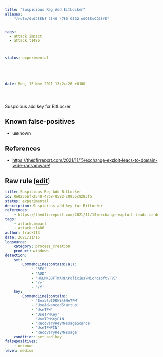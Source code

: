 ```yaml
---
title: "Suspicious Reg Add BitLocker"
aliases:
  - "/rule/0e0255bf-2548-47b8-9582-c0955c9283f5"


tags:
  - attack.impact
  - attack.t1486



status: experimental





date: Mon, 15 Nov 2021 13:24:26 +0100


---
```


Suspicious add key for BitLocker

<!--more-->


## Known false-positives

* unknown



## References

* https://thedfirreport.com/2021/11/15/exchange-exploit-leads-to-domain-wide-ransomware/


## Raw rule ([edit](https://github.com/SigmaHQ/sigma/edit/master/rules/windows/process_creation/proc_creation_win_susp_reg_bitlocker.yml))
```yaml
title: Suspicious Reg Add BitLocker
id: 0e0255bf-2548-47b8-9582-c0955c9283f5
status: experimental
description: Suspicious add key for BitLocker
references:
    - https://thedfirreport.com/2021/11/15/exchange-exploit-leads-to-domain-wide-ransomware/
tags:
    - attack.impact
    - attack.t1486
author: frack113
date: 2021/11/15
logsource:
    category: process_creation
    product: windows
detection:
    set:
        CommandLine|contains|all:
            - 'REG'
            - 'ADD'
            - 'HKLM\SOFTWARE\Policies\Microsoft\FVE'
            - '/v'
            - '/f'
    key:
        CommandLine|contains:
            - 'EnableBDEWithNoTPM'
            - 'UseAdvancedStartup'
            - 'UseTPM'
            - 'UseTPMKey'
            - 'UseTPMKeyPIN'
            - 'RecoveryKeyMessageSource'
            - 'UseTPMPIN'
            - 'RecoveryKeyMessage'
    condition: set and key
falsepositives:
    - unknown
level: medium

```
